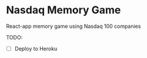 # Nasdaq Memory Game

React-app memory game using Nasdaq 100 companies

TODO:
- [ ] Deploy to Heroku
